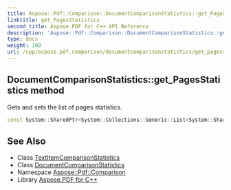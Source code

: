 ```yaml
---
title: Aspose::Pdf::Comparison::DocumentComparisonStatistics::get_PagesStatistics method
linktitle: get_PagesStatistics
second_title: Aspose.PDF for C++ API Reference
description: 'Aspose::Pdf::Comparison::DocumentComparisonStatistics::get_PagesStatistics method. Gets and sets the list of pages statistics in C++.'
type: docs
weight: 100
url: /cpp/aspose.pdf.comparison/documentcomparisonstatistics/get_pagesstatistics/
---
```

## DocumentComparisonStatistics::get_PagesStatistics method


Gets and sets the list of pages statistics.

```cpp
const System::SharedPtr<System::Collections::Generic::List<System::SharedPtr<TextItemComparisonStatistics>>> & Aspose::Pdf::Comparison::DocumentComparisonStatistics::get_PagesStatistics() const
```

## See Also

* Class [TextItemComparisonStatistics](../../textitemcomparisonstatistics/)
* Class [DocumentComparisonStatistics](../)
* Namespace [Aspose::Pdf::Comparison](../../)
* Library [Aspose.PDF for C++](../../../)
